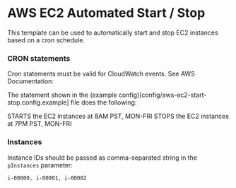 # AWS EC2 Automated Start / Stop

This template can be used to automatically start and stop EC2 instances based on a cron schedule.

### CRON statements

Cron statements must be valid for CloudWatch events. See AWS Documentation:

The statement shown in the (example config)[config/aws-ec2-start-stop.config.example] file does the following:

STARTS the EC2 instances at 8AM PST, MON-FRI
STOPS the EC2 instances at 7PM PST, MON-FRI

### Instances

Instance IDs should be passed as comma-separated string in the `pInstances` parameter:

`i-00000, i-00001, i-00002`

